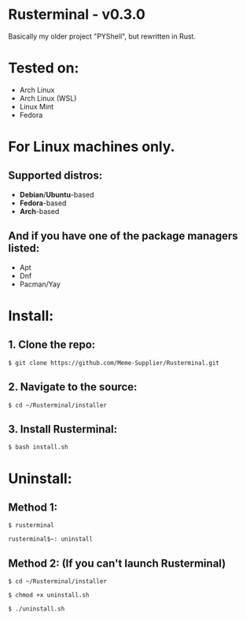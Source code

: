 # Rusterminal - v0.3.0
Basically my older project "PYShell", but rewritten in Rust.

# Tested on:

- Arch Linux
- Arch Linux (WSL)
- Linux Mint
- Fedora

# For **Linux** machines only.
## Supported distros:
- **Debian**/**Ubuntu**-based
- **Fedora**-based
- **Arch**-based

## And if you have one of the package managers listed:
- Apt
- Dnf
- Pacman/Yay

# Install:

## 1. Clone the repo:

`$ git clone https://github.com/Meme-Supplier/Rusterminal.git`

## 2. Navigate to the source:

`$ cd ~/Rusterminal/installer`

## 3. Install Rusterminal:

`$ bash install.sh`

# Uninstall:

## Method 1:
`$ rusterminal`

`rusterminal$~: uninstall`

## Method 2: (If you can't launch Rusterminal)

`$ cd ~/Rusterminal/installer`

`$ chmod +x uninstall.sh`

`$ ./uninstall.sh`
